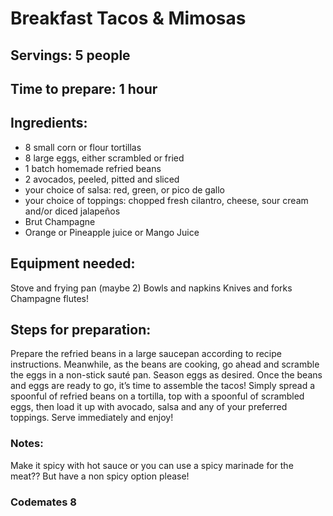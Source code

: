 # Breakfast Tacos & Mimosas

## Servings: 5 people

## Time to prepare: 1 hour

## Ingredients:
- 8 small corn or flour tortillas
- 8 large eggs, either scrambled or fried
- 1 batch homemade refried beans
- 2 avocados, peeled, pitted and sliced
- your choice of salsa: red, green, or pico de gallo
- your choice of toppings: chopped fresh cilantro, cheese, sour cream and/or diced jalapeños
- Brut Champagne
- Orange or Pineapple juice or Mango Juice


## Equipment needed:
Stove and frying pan (maybe 2)
Bowls and napkins
Knives and forks
Champagne flutes!

## Steps for preparation:
Prepare the refried beans in a large saucepan according to recipe instructions.
Meanwhile, as the beans are cooking, go ahead and scramble the eggs in a non-stick sauté pan. Season eggs as desired.
Once the beans and eggs are ready to go, it’s time to assemble the tacos!  Simply spread a spoonful of refried beans on a tortilla, top with a spoonful of scrambled eggs, then load it up with avocado, salsa and any of your preferred toppings.
Serve immediately and enjoy!


### Notes:
Make it spicy with hot sauce or you can use a spicy marinade for the meat?? But have a non spicy option please!


### Codemates 8
